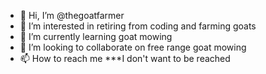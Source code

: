- 👋 Hi, I’m @thegoatfarmer
- 👀 I’m interested in retiring from coding and farming goats
- 🌱 I’m currently learning goat mowing
- 💞️ I’m looking to collaborate on free range goat mowing
- 📫 How to reach me ***I don't want to be reached

<!---
thegoatfarmer/thegoatfarmer is a ✨ special ✨ repository because its `README.md` (this file) appears on your GitHub profile.
You can click the Preview link to take a look at your changes.
--->

